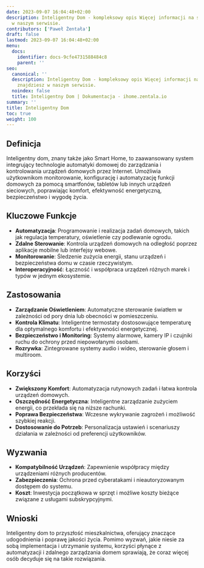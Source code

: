 ```yaml
---
date: 2023-09-07 16:04:48+02:00
description: Inteligentny Dom - kompleksowy opis Więcej informacji na smart home znajdziesz
  w naszym serwisie.
contributors: ['Paweł Żentała']
draft: false
lastmod: 2023-09-07 16:04:48+02:00
menu:
  docs:
    identifier: docs-9cfe4731588484c8
    parent: ''
seo:
  canonical: ''
  description: Inteligentny Dom - kompleksowy opis Więcej informacji na smart home
    znajdziesz w naszym serwisie.
  noindex: false
  title: Inteligentny Dom | Dokumentacja - ihome.zentala.io
summary: ''
title: Inteligentny Dom
toc: true
weight: 100
---
```



## Definicja

Inteligentny dom, znany także jako Smart Home, to zaawansowany system integrujący technologie automatyki domowej do zarządzania i kontrolowania urządzeń domowych przez Internet. Umożliwia użytkownikom monitorowanie, konfigurację i automatyzację funkcji domowych za pomocą smartfonów, tabletów lub innych urządzeń sieciowych, poprawiając komfort, efektywność energetyczną, bezpieczeństwo i wygodę życia.

## Kluczowe Funkcje

- **Automatyzacja**: Programowanie i realizacja zadań domowych, takich jak regulacja temperatury, oświetlenie czy podlewanie ogrodu.
- **Zdalne Sterowanie**: Kontrola urządzeń domowych na odległość poprzez aplikacje mobilne lub interfejsy webowe.
- **Monitorowanie**: Śledzenie zużycia energii, stanu urządzeń i bezpieczeństwa domu w czasie rzeczywistym.
- **Interoperacyjność**: Łączność i współpraca urządzeń różnych marek i typów w jednym ekosystemie.

## Zastosowania

- **Zarządzanie Oświetleniem**: Automatyczne sterowanie światłem w zależności od pory dnia lub obecności w pomieszczeniu.
- **Kontrola Klimatu**: Inteligentne termostaty dostosowujące temperaturę dla optymalnego komfortu i efektywności energetycznej.
- **Bezpieczeństwo i Monitoring**: Systemy alarmowe, kamery IP i czujniki ruchu do ochrony przed niepowołanymi osobami.
- **Rozrywka**: Zintegrowane systemy audio i wideo, sterowanie głosem i multiroom.

## Korzyści

- **Zwiększony Komfort**: Automatyzacja rutynowych zadań i łatwa kontrola urządzeń domowych.
- **Oszczędność Energetyczna**: Inteligentne zarządzanie zużyciem energii, co przekłada się na niższe rachunki.
- **Poprawa Bezpieczeństwa**: Wczesne wykrywanie zagrożeń i możliwość szybkiej reakcji.
- **Dostosowanie do Potrzeb**: Personalizacja ustawień i scenariuszy działania w zależności od preferencji użytkowników.

## Wyzwania

- **Kompatybilność Urządzeń**: Zapewnienie współpracy między urządzeniami różnych producentów.
- **Zabezpieczenia**: Ochrona przed cyberatakami i nieautoryzowanym dostępem do systemu.
- **Koszt**: Inwestycja początkowa w sprzęt i możliwe koszty bieżące związane z usługami subskrypcyjnymi.

## Wnioski

Inteligentny dom to przyszłość mieszkalnictwa, oferujący znaczące udogodnienia i poprawę jakości życia. Pomimo wyzwań, jakie niesie za sobą implementacja i utrzymanie systemu, korzyści płynące z automatyzacji i zdalnego zarządzania domem sprawiają, że coraz więcej osób decyduje się na takie rozwiązania.
